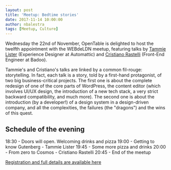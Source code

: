 ```yaml
---
layout: post
title: 'Meetup: Bedtime stories'
date: 2017-11-14 10:00:00
author: nbalestra
tags: [Meetup, Culture]
---
```


Wednesday the 22nd of November, OpenTable is delighted to host the twelfth appointment with the WEBdeLDN  meetup, featuring talks by [Tammie Lister](https://twitter.com/karmatosed) (Experience Designer at Automattic) and [Cristiano Rastelli](https://twitter.com/areaweb) (Front-End Engineer at Badoo).

Tammie's and Cristiano's talks are linked by a common fil-rouge: storytelling. In fact, each talk is a story, told by a first-hand protagonist, of two big business-critical projects. The first one is about the complete redesign of one of the core parts of WordPress, the content editor (which involves UI/UX design, the introduction of a new tech stack, a very strict backward compatibility, and much more). The second one is about the introduction (by a developer!) of a design system in a design-driven company, and all the complexities, the failures (the "dragons") and the wins of this quest.

## Schedule of the evening
18:30 - Doors will open. Welcoming drinks and pizza
19:00 - Getting to know Gutenberg - Tammie Lister
19:45 - Some more pizza and drinks 
20:00 - From zero to Cosmos - Cristiano Rastelli 
20:45 - End of the meetup

[Registration and full details are available here](https://www.eventbrite.co.uk/e/webdeldn-12-bedtime-stories-tickets-39568087214)
